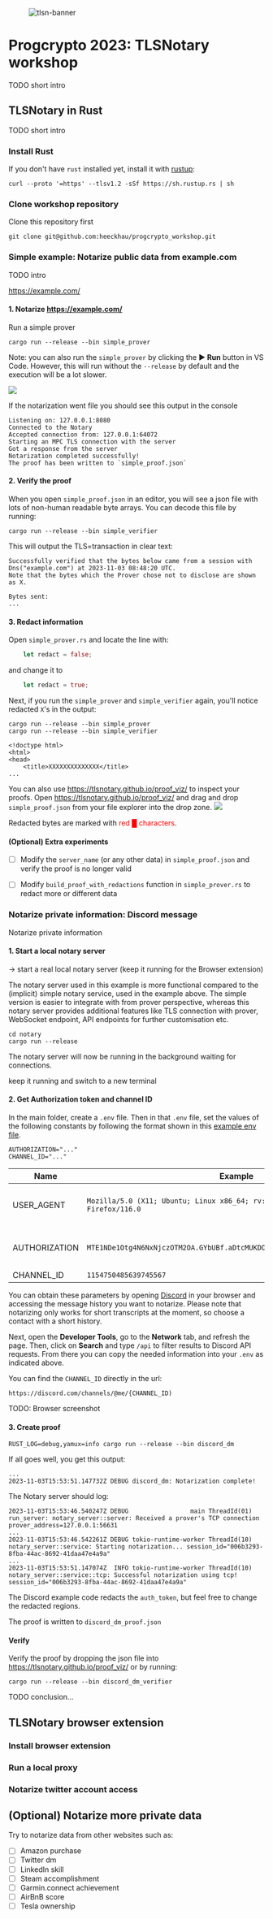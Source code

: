 <figure>
  <img src="tlsn-banner.png" alt="tlsn-banner">
</figure>

# Progcrypto 2023: TLSNotary workshop

TODO short intro

## TLSNotary in Rust

TODO short intro

### Install Rust

If you don't have `rust` installed yet, install it with [rustup](https://rustup.rs/):
```shell
curl --proto '=https' --tlsv1.2 -sSf https://sh.rustup.rs | sh
```

### Clone workshop repository

Clone this repository first

```shell
git clone git@github.com:heeckhau/progcrypto_workshop.git
```

### Simple example: Notarize public data from example.com

TODO intro

https://example.com/

#### 1. Notarize <https://example.com/>

Run a simple prover

```shell
cargo run --release --bin simple_prover
```

Note: you can also run the `simple_prover` by clicking the **▶️ Run** button in VS Code. However, this will run without the `--release` by default and the execution will be a lot slower.

![](images/run_vs_code.png)


If the notarization went file you should see this output in the console
```log
Listening on: 127.0.0.1:8080
Connected to the Notary
Accepted connection from: 127.0.0.1:64072
Starting an MPC TLS connection with the server
Got a response from the server
Notarization completed successfully!
The proof has been written to `simple_proof.json`
```

#### 2. Verify the proof

When you open `simple_proof.json` in an editor, you will see a json file with lots of non-human readable byte arrays. You can decode this file by running:

```shell
cargo run --release --bin simple_verifier
```

This will output the TLS=transaction in clear text:
```log
Successfully verified that the bytes below came from a session with Dns("example.com") at 2023-11-03 08:48:20 UTC.
Note that the bytes which the Prover chose not to disclose are shown as X.

Bytes sent:
...
```

#### 3. Redact information

Open `simple_prover.rs` and locate the line with:
```rust
    let redact = false;
```
and change it to
```rust
    let redact = true;
```

Next, if you run the `simple_prover` and `simple_verifier` again, you'll notice redacted `X`'s in the output:
```shell
cargo run --release --bin simple_prover
cargo run --release --bin simple_verifier
```

```log
<!doctype html>
<html>
<head>
    <title>XXXXXXXXXXXXXX</title>
...
```

You can also use <https://tlsnotary.github.io/proof_viz/> to inspect your proofs.
Open <https://tlsnotary.github.io/proof_viz/> and drag and drop `simple_proof.json` from your file explorer into the drop zone.
![](images/proof_viz.png)

Redacted bytes are marked with <span style="color:red">red █ characters</span>.

#### (Optional) Extra experiments

- [ ] Modify the `server_name` (or any other data) in `simple_proof.json` and verify the proof is no longer valid
- [ ] Modify `build_proof_with_redactions` function in `simple_prover.rs` to redact more or different data


### Notarize private information: Discord message

Notarize private information


#### 1. Start a local notary server

-> start a real local notary server (keep it running for the Browser extension)

The notary server used in this example is more functional compared to the (implicit) simple notary service, used in the example above. The simple version is easier to integrate with from prover perspective, whereas this notary server provides additional features like TLS connection with prover, WebSocket endpoint, API endpoints for further customisation etc.

```shell
cd notary
cargo run --release
```

The notary server will now be running in the background waiting for connections.

keep it running and switch to a new terminal

#### 2. Get Authorization token and channel ID

In the main folder, create a `.env` file.
Then in that `.env` file, set the values of the following constants by following the format shown in this [example env file](./.env.example).

```env
AUTHORIZATION="..."
CHANNEL_ID="..."
```

| Name          | Example                                                                          | Location                                      |
| ------------- | -------------------------------------------------------------------------------- | --------------------------------------------- |
| USER_AGENT    | `Mozilla/5.0 (X11; Ubuntu; Linux x86_64; rv:109.0) Gecko/20100101 Firefox/116.0` | Look for `User-Agent` in a request headers    |
| AUTHORIZATION | `MTE1NDe1Otg4N6NxNjczOTM2OA.GYbUBf.aDtcMUKDOmg6C2kxxFtlFSN1pgdMMBtpHgBBEs`       | Look for `Authorization` in a request headers |
| CHANNEL_ID    | `1154750485639745567`                                                            | URL                                           |

You can obtain these parameters by opening [Discord](https://discord.com/channels/@me) in your browser and accessing the message history you want to notarize. Please note that notarizing only works for short transcripts at the moment, so choose a contact with a short history.

Next, open the **Developer Tools**, go to the **Network** tab, and refresh the page. Then, click on **Search** and type `/api` to filter results to Discord API requests. From there you can copy the needed information into your `.env` as indicated above.

You can find the `CHANNEL_ID` directly in the url:

`https://discord.com/channels/@me/{CHANNEL_ID)`

TODO: Browser screenshot

#### 3. Create proof

```shell
RUST_LOG=debug,yamux=info cargo run --release --bin discord_dm
```

If all goes well, you get this output:
```log
...
2023-11-03T15:53:51.147732Z DEBUG discord_dm: Notarization complete!
```

The Notary server should log:
```log
2023-11-03T15:53:46.540247Z DEBUG                 main ThreadId(01) run_server: notary_server::server: Received a prover's TCP connection prover_address=127.0.0.1:56631
...
2023-11-03T15:53:46.542261Z DEBUG tokio-runtime-worker ThreadId(10) notary_server::service: Starting notarization... session_id="006b3293-8fba-44ac-8692-41daa47e4a9a"
...
2023-11-03T15:53:51.147074Z  INFO tokio-runtime-worker ThreadId(10) notary_server::service::tcp: Successful notarization using tcp! session_id="006b3293-8fba-44ac-8692-41daa47e4a9a"
```

The Discord example code redacts the `auth_token`, but feel free to change the redacted regions.

The proof is written to `discord_dm_proof.json` 

#### Verify

Verify the proof by dropping the json file into <https://tlsnotary.github.io/proof_viz/> or by running:
```shell
cargo run --release --bin discord_dm_verifier
```

TODO conclusion...

## TLSNotary browser extension

### Install browser extension

### Run a local proxy

### Notarize twitter account access





## (Optional) Notarize more private data

Try to notarize data from other websites such as:

- [ ] Amazon purchase
- [ ] Twitter dm
- [ ] LinkedIn skill
- [ ] Steam accomplishment
- [ ] Garmin.connect achievement
- [ ] AirBnB score
- [ ] Tesla ownership
